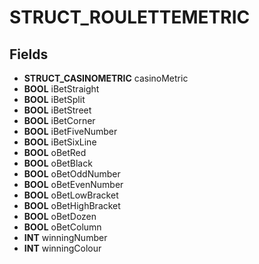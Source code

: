 # STRUCT_ROULETTEMETRIC

## Fields
* **STRUCT_CASINOMETRIC** casinoMetric
* **BOOL** iBetStraight
* **BOOL** iBetSplit
* **BOOL** iBetStreet
* **BOOL** iBetCorner
* **BOOL** iBetFiveNumber
* **BOOL** iBetSixLine
* **BOOL** oBetRed
* **BOOL** oBetBlack
* **BOOL** oBetOddNumber
* **BOOL** oBetEvenNumber
* **BOOL** oBetLowBracket
* **BOOL** oBetHighBracket
* **BOOL** oBetDozen
* **BOOL** oBetColumn
* **INT** winningNumber
* **INT** winningColour